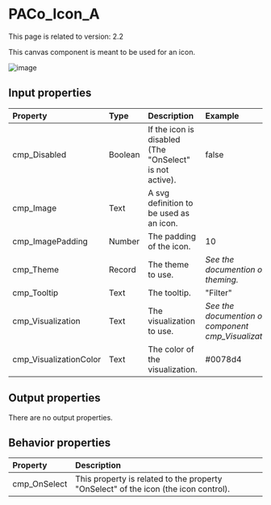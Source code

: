 # PACo_Icon_A

This page is related to version: 2.2

This canvas component is meant to be used for an icon.

![image](https://user-images.githubusercontent.com/35654198/235982529-0462740c-eb45-43df-bdff-ae6ea18e2514.png)

## **Input properties**

| Property | Type | Description | Example |
| :--- | :--- | :--- | :--- |
| cmp_Disabled | Boolean | If the icon is disabled (The "OnSelect" is not active). | false |
| cmp_Image | Text | A svg definition to be used as an icon. |  |
| cmp_ImagePadding | Number | The padding of the icon. | 10 |
| cmp_Theme | Record | The theme to use. | *See the documention on theming.* |
| cmp_Tooltip | Text | The tooltip. | "Filter" |
| cmp_Visualization | Text | The visualization to use. | *See the documention on the component cmp_Visualization_A.* |
| cmp_VisualizationColor | Text | The color of the visualization. | #0078d4 |

## **Output properties**

There are no output properties.

## **Behavior properties**

| Property | Description |
| :--- | :--- |
| cmp_OnSelect | This property is related to the property "OnSelect" of the icon (the icon control). |
